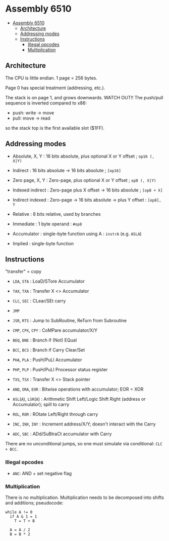 # Assembly 6510

- [Assembly 6510](#assembly-6510)
  - [Architecture](#architecture)
  - [Addressing modes](#addressing-modes)
  - [Instructions](#instructions)
    - [Illegal opcodes](#illegal-opcodes)
    - [Multiplication](#multiplication)

## Architecture

The CPU is little endian. 1 page = 256 bytes.

Page 0 has special treatment (addressing, etc.).

The stack is on page 1, and grows downwards. WATCH OUT!! The push/pull sequence is inverted compared to x86:

- push: write -> move
- pull: move -> read

so the stack top is the first available slot ($1FF).

## Addressing modes

- Absolute, X, Y   : 16 bits absolute, plus optional X or Y offset   ; `op16 (, X|Y)`
- Indirect         : 16 bits absolute -> 16 bits absolute            ; `[op16]`

- Zero page, X, Y  : Zero-page, plus optional X or Y offset          ; `op8 (, X|Y)`
- Indexed indirect : Zero-page plus X offset -> 16 bits absolute     ; `[op8 + X]`
- Indirect indexed : Zero-page -> 16 bits absolute -> plus Y offset  : `[op8], Y`

- Relative         : 8 bits relative, used by branches

- Immediate        : 1 byte operand                                  : `#op8`
- Accumulator      : single-byte function using A                    : `instrA` (e.g. `ASLA`)
- Implied          : single-byte function

## Instructions

"transfer" = copy

- `LDA`, `STA`     : LoaD/STore Accumulator
- `TAX`, `TXA`     : Transfer X <> Accumulator

- `CLC`, `SEC`     : CLear/SEt carry

- `JMP`
- `JSR`, `RTS`     : Jump to SubRoutine, ReTurn from Subroutine

- `CMP`, `CPX`, `CPY` : CoMPare accumulator/X/Y
- `BEQ`, `BNE`        : Branch if (Not) EQual
- `BCC`, `BCS`        : Branch if Carry Clear/Set

- `PHA`, `PLA`     : PusH/PuLl Accumulator
- `PHP`, `PLP`     : PusH/PuLl Processor status register
- `TXS`, `TSX`     : Transfer X <> Stack pointer

- `AND`, `ORA`, `EOR`    : Bitwise operations with accumulator; EOR = XOR
- `ASL`(`A`), `LSR`(`A`) : Arithmetic Shift Left/Logic Shift Right (address or Accumulator); spill to carry
- `ROL`, `ROR`           : ROtate Left/Right through carry

- `INC`, `INX`, `INY` : Increment address/X/Y; doesn't interact with the Carry
- `ADC`, `SBC`        : ADd/SuBtraCt accumulator with Carry

There are no unconditional jumps, so one must simulate via conditional: `CLC + BCC`.

### Illegal opcodes

- `ANC`: AND + set negative flag

### Multiplication

There is no multiplication. Multiplication needs to be decomposed into shifts and additions; pseudocode:

```
while A != 0
  if A & 1 = 1
    T = T + B

  A = A / 2
  B = B * 2
```
